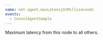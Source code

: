 ```yaml
---
name: net.agent.maxLatencyInMilliseconds
events:
  - ConsulAgentSample
---
```


Maximum latency from this node to all others.